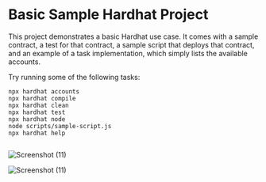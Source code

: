# Basic Sample Hardhat Project

This project demonstrates a basic Hardhat use case. It comes with a sample contract, a test for that contract, a sample script that deploys that contract, and an example of a task implementation, which simply lists the available accounts.

Try running some of the following tasks:

```shell
npx hardhat accounts
npx hardhat compile
npx hardhat clean
npx hardhat test
npx hardhat node
node scripts/sample-script.js
npx hardhat help


```
![Screenshot (11)](https://user-images.githubusercontent.com/69580963/135149724-6fde6008-c2ba-4513-8ae0-719b22d7501d.png)




![Screenshot (11)](https://user-images.githubusercontent.com/69580963/135149658-f6067914-492a-46f8-8775-0c1f1b28a215.png)

